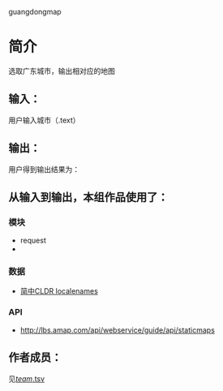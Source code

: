 guangdongmap


		
# 简介 
选取广东城市，输出相对应的地图


		

## 输入：
用户输入城市（.text）
## 输出：
用户得到输出结果为：
## 从输入到输出，本组作品使用了：
### 模块
* request
* 

### 数据
* [简中CLDR localenames](http://www.cnblogs.com/zhangqs008/archive/2011/05/09/2341138.html)
### API
* http://lbs.amap.com/api/webservice/guide/api/staticmaps

## 作者成员：
见[_team_.tsv](_team_/_team_.tsv)


		
